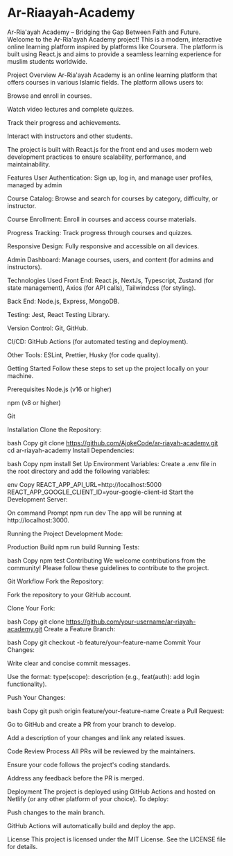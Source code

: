 # Ar-Riaayah-Academy
Ar-Ria'ayah Academy – Bridging the Gap Between Faith and Future.
Welcome to the Ar-Ria'ayah Academy project! This is a modern, interactive online learning platform inspired by platforms like Coursera. The platform is built using React.js and aims to provide a seamless learning experience for muslim students worldwide.

Project Overview
Ar-Ria'ayah Academy is an online learning platform that offers courses in various Islamic fields. The platform allows users to:

Browse and enroll in courses.

Watch video lectures and complete quizzes.

Track their progress and achievements.

Interact with instructors and other students.

The project is built with React.js for the front end and uses modern web development practices to ensure scalability, performance, and maintainability.

Features
User Authentication: Sign up, log in, and manage user profiles, managed by admin

Course Catalog: Browse and search for courses by category, difficulty, or instructor.

Course Enrollment: Enroll in courses and access course materials.

Progress Tracking: Track progress through courses and quizzes.

Responsive Design: Fully responsive and accessible on all devices.

Admin Dashboard: Manage courses, users, and content (for admins and instructors).

Technologies Used
Front End: React.js, NextJs, Typescript, Zustand (for state management), Axios (for API calls), Tailwindcss (for styling).

Back End: Node.js, Express, MongoDB.

Testing: Jest, React Testing Library.

Version Control: Git, GitHub.

CI/CD: GitHub Actions (for automated testing and deployment).

Other Tools: ESLint, Prettier, Husky (for code quality).

Getting Started
Follow these steps to set up the project locally on your machine.

Prerequisites
Node.js (v16 or higher)

npm (v8 or higher)

Git

Installation
Clone the Repository:

bash
Copy
git clone https://github.com/AjokeCode/ar-riayah-academy.git
cd ar-riayah-academy
Install Dependencies:

bash
Copy
npm install
Set Up Environment Variables:
Create a .env file in the root directory and add the following variables:

env
Copy
REACT_APP_API_URL=http://localhost:5000
REACT_APP_GOOGLE_CLIENT_ID=your-google-client-id
Start the Development Server:

On command Prompt
npm run dev
The app will be running at http://localhost:3000.


Running the Project
Development Mode:


Production Build
npm run build
Running Tests:

bash
Copy
npm test
Contributing
We welcome contributions from the community! Please follow these guidelines to contribute to the project.

Git Workflow
Fork the Repository:

Fork the repository to your GitHub account.

Clone Your Fork:

bash
Copy
git clone https://github.com/your-username/ar-riayah-academy.git
Create a Feature Branch:

bash
Copy
git checkout -b feature/your-feature-name
Commit Your Changes:

Write clear and concise commit messages.

Use the format: type(scope): description (e.g., feat(auth): add login functionality).

Push Your Changes:

bash
Copy
git push origin feature/your-feature-name
Create a Pull Request:

Go to GitHub and create a PR from your branch to develop.

Add a description of your changes and link any related issues.

Code Review Process
All PRs will be reviewed by the maintainers.

Ensure your code follows the project's coding standards.

Address any feedback before the PR is merged.

Deployment
The project is deployed using GitHub Actions and hosted on Netlify (or any other platform of your choice). To deploy:

Push changes to the main branch.

GitHub Actions will automatically build and deploy the app.

License
This project is licensed under the MIT License. See the LICENSE file for details.
